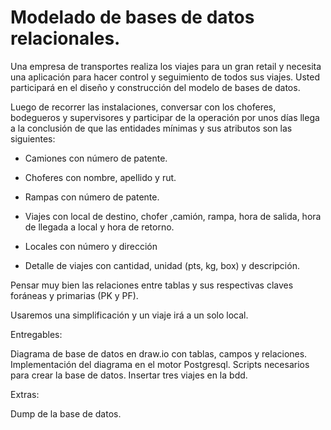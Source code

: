 # Modelado de bases de datos relacionales.

Una empresa de transportes realiza los viajes para un gran retail y necesita una aplicación para hacer control y seguimiento de todos sus viajes. Usted participará en el diseño y construcción del modelo de bases de datos.

Luego de recorrer las instalaciones, conversar con los choferes, bodegueros y supervisores y participar de la operación por unos días llega a la conclusión de que las entidades mínimas y sus atributos son las siguientes:

- Camiones con número de patente.

- Choferes con nombre, apellido y rut.

- Rampas con número de patente.

- Viajes con local de destino, chofer ,camión, rampa, hora de salida, hora de llegada a local y hora de retorno.

- Locales con número y dirección

- Detalle de viajes con cantidad, unidad (pts, kg, box) y descripción.

Pensar muy bien las relaciones entre tablas y sus respectivas claves foráneas y primarias (PK y PF).

Usaremos una simplificación y un viaje irá a un solo local.

Entregables:

Diagrama de base de datos en draw.io con tablas, campos y relaciones.
Implementación del diagrama en el motor Postgresql. 
Scripts necesarios para crear la base de datos.
Insertar tres viajes en la bdd.

Extras:

Dump de la base de datos.
